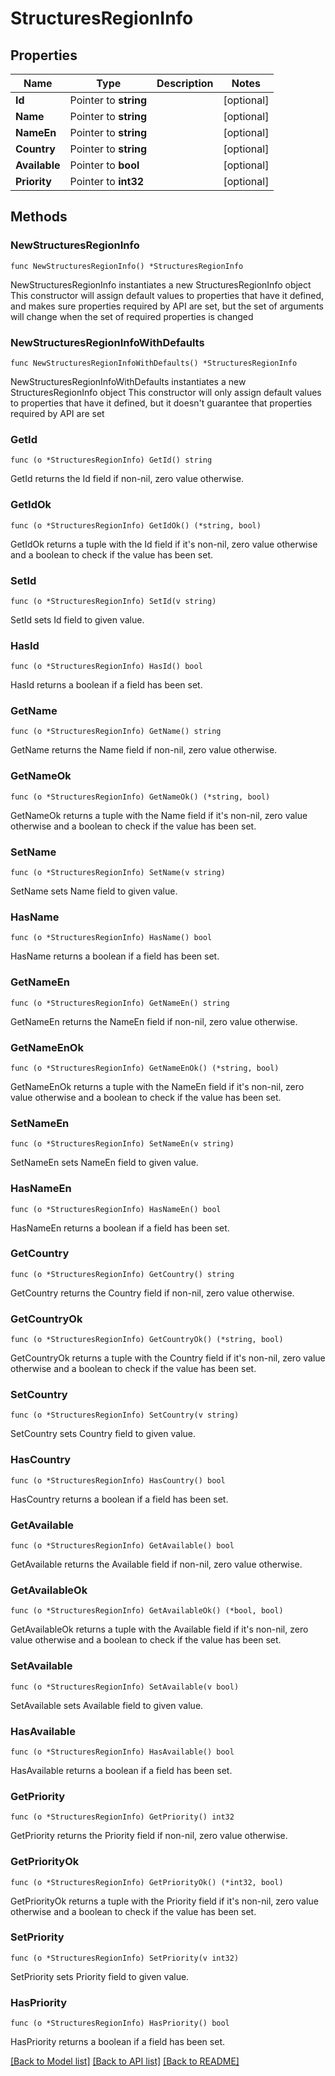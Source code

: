 # StructuresRegionInfo

## Properties

Name | Type | Description | Notes
------------ | ------------- | ------------- | -------------
**Id** | Pointer to **string** |  | [optional] 
**Name** | Pointer to **string** |  | [optional] 
**NameEn** | Pointer to **string** |  | [optional] 
**Country** | Pointer to **string** |  | [optional] 
**Available** | Pointer to **bool** |  | [optional] 
**Priority** | Pointer to **int32** |  | [optional] 

## Methods

### NewStructuresRegionInfo

`func NewStructuresRegionInfo() *StructuresRegionInfo`

NewStructuresRegionInfo instantiates a new StructuresRegionInfo object
This constructor will assign default values to properties that have it defined,
and makes sure properties required by API are set, but the set of arguments
will change when the set of required properties is changed

### NewStructuresRegionInfoWithDefaults

`func NewStructuresRegionInfoWithDefaults() *StructuresRegionInfo`

NewStructuresRegionInfoWithDefaults instantiates a new StructuresRegionInfo object
This constructor will only assign default values to properties that have it defined,
but it doesn't guarantee that properties required by API are set

### GetId

`func (o *StructuresRegionInfo) GetId() string`

GetId returns the Id field if non-nil, zero value otherwise.

### GetIdOk

`func (o *StructuresRegionInfo) GetIdOk() (*string, bool)`

GetIdOk returns a tuple with the Id field if it's non-nil, zero value otherwise
and a boolean to check if the value has been set.

### SetId

`func (o *StructuresRegionInfo) SetId(v string)`

SetId sets Id field to given value.

### HasId

`func (o *StructuresRegionInfo) HasId() bool`

HasId returns a boolean if a field has been set.

### GetName

`func (o *StructuresRegionInfo) GetName() string`

GetName returns the Name field if non-nil, zero value otherwise.

### GetNameOk

`func (o *StructuresRegionInfo) GetNameOk() (*string, bool)`

GetNameOk returns a tuple with the Name field if it's non-nil, zero value otherwise
and a boolean to check if the value has been set.

### SetName

`func (o *StructuresRegionInfo) SetName(v string)`

SetName sets Name field to given value.

### HasName

`func (o *StructuresRegionInfo) HasName() bool`

HasName returns a boolean if a field has been set.

### GetNameEn

`func (o *StructuresRegionInfo) GetNameEn() string`

GetNameEn returns the NameEn field if non-nil, zero value otherwise.

### GetNameEnOk

`func (o *StructuresRegionInfo) GetNameEnOk() (*string, bool)`

GetNameEnOk returns a tuple with the NameEn field if it's non-nil, zero value otherwise
and a boolean to check if the value has been set.

### SetNameEn

`func (o *StructuresRegionInfo) SetNameEn(v string)`

SetNameEn sets NameEn field to given value.

### HasNameEn

`func (o *StructuresRegionInfo) HasNameEn() bool`

HasNameEn returns a boolean if a field has been set.

### GetCountry

`func (o *StructuresRegionInfo) GetCountry() string`

GetCountry returns the Country field if non-nil, zero value otherwise.

### GetCountryOk

`func (o *StructuresRegionInfo) GetCountryOk() (*string, bool)`

GetCountryOk returns a tuple with the Country field if it's non-nil, zero value otherwise
and a boolean to check if the value has been set.

### SetCountry

`func (o *StructuresRegionInfo) SetCountry(v string)`

SetCountry sets Country field to given value.

### HasCountry

`func (o *StructuresRegionInfo) HasCountry() bool`

HasCountry returns a boolean if a field has been set.

### GetAvailable

`func (o *StructuresRegionInfo) GetAvailable() bool`

GetAvailable returns the Available field if non-nil, zero value otherwise.

### GetAvailableOk

`func (o *StructuresRegionInfo) GetAvailableOk() (*bool, bool)`

GetAvailableOk returns a tuple with the Available field if it's non-nil, zero value otherwise
and a boolean to check if the value has been set.

### SetAvailable

`func (o *StructuresRegionInfo) SetAvailable(v bool)`

SetAvailable sets Available field to given value.

### HasAvailable

`func (o *StructuresRegionInfo) HasAvailable() bool`

HasAvailable returns a boolean if a field has been set.

### GetPriority

`func (o *StructuresRegionInfo) GetPriority() int32`

GetPriority returns the Priority field if non-nil, zero value otherwise.

### GetPriorityOk

`func (o *StructuresRegionInfo) GetPriorityOk() (*int32, bool)`

GetPriorityOk returns a tuple with the Priority field if it's non-nil, zero value otherwise
and a boolean to check if the value has been set.

### SetPriority

`func (o *StructuresRegionInfo) SetPriority(v int32)`

SetPriority sets Priority field to given value.

### HasPriority

`func (o *StructuresRegionInfo) HasPriority() bool`

HasPriority returns a boolean if a field has been set.


[[Back to Model list]](../README.md#documentation-for-models) [[Back to API list]](../README.md#documentation-for-api-endpoints) [[Back to README]](../README.md)


